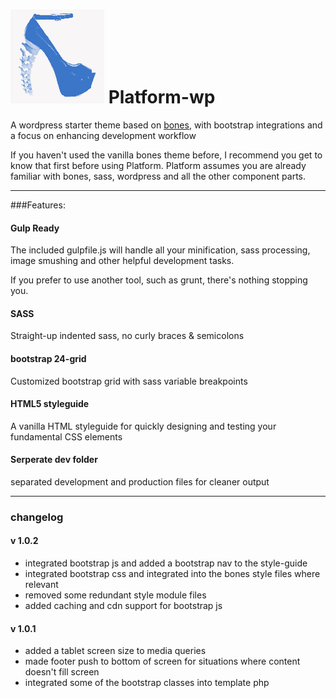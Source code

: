 # ![Shoe](library/images/nothumb.gif) Platform-wp

A wordpress starter theme based on [bones](https://github.com/eddiemachado/bones), with bootstrap integrations and a focus on enhancing development workflow

If you haven't used the vanilla bones theme before, I recommend you get to know that first before using Platform. Platform assumes you are already familiar with bones, sass, wordpress and all the other component parts.

---

###Features:

#### Gulp Ready
The included gulpfile.js will handle all your minification, sass processing, image smushing and other helpful development tasks.

If you prefer to use another tool, such as grunt, there's nothing stopping you.

#### SASS
Straight-up indented sass, no curly braces & semicolons

#### bootstrap 24-grid
Customized bootstrap grid with sass variable breakpoints

#### HTML5 styleguide
A vanilla HTML styleguide for quickly designing and testing your fundamental CSS elements

#### Serperate dev folder
separated development and production files for cleaner output

---

### changelog

#### v 1.0.2

* integrated bootstrap js and added a bootstrap nav to the style-guide
* integrated bootstrap css and integrated into the bones style files where relevant
* removed some redundant style module files
* added caching and cdn support for bootstrap js


#### v 1.0.1

* added a tablet screen size to media queries
* made footer push to bottom of screen for situations where content doesn't fill screen
* integrated some of the bootstrap classes into template php
